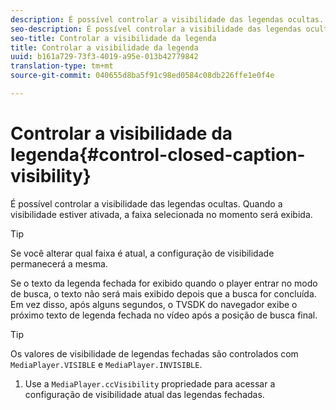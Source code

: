 ```yaml
---
description: É possível controlar a visibilidade das legendas ocultas. Quando a visibilidade estiver ativada, a faixa selecionada no momento será exibida.
seo-description: É possível controlar a visibilidade das legendas ocultas. Quando a visibilidade estiver ativada, a faixa selecionada no momento será exibida.
seo-title: Controlar a visibilidade da legenda
title: Controlar a visibilidade da legenda
uuid: b161a729-73f3-4019-a95e-013b42779842
translation-type: tm+mt
source-git-commit: 040655d8ba5f91c98ed0584c08db226ffe1e0f4e

---
```



# Controlar a visibilidade da legenda{#control-closed-caption-visibility}

É possível controlar a visibilidade das legendas ocultas. Quando a visibilidade estiver ativada, a faixa selecionada no momento será exibida.

>[!TIP]
>
>Se você alterar qual faixa é atual, a configuração de visibilidade permanecerá a mesma.

Se o texto da legenda fechada for exibido quando o player entrar no modo de busca, o texto não será mais exibido depois que a busca for concluída. Em vez disso, após alguns segundos, o TVSDK do navegador exibe o próximo texto de legenda fechada no vídeo após a posição de busca final.

>[!TIP]
>
>Os valores de visibilidade de legendas fechadas são controlados com `MediaPlayer.VISIBLE` e `MediaPlayer.INVISIBLE`.

1. Use a `MediaPlayer.ccVisibility` propriedade para acessar a configuração de visibilidade atual das legendas fechadas.

